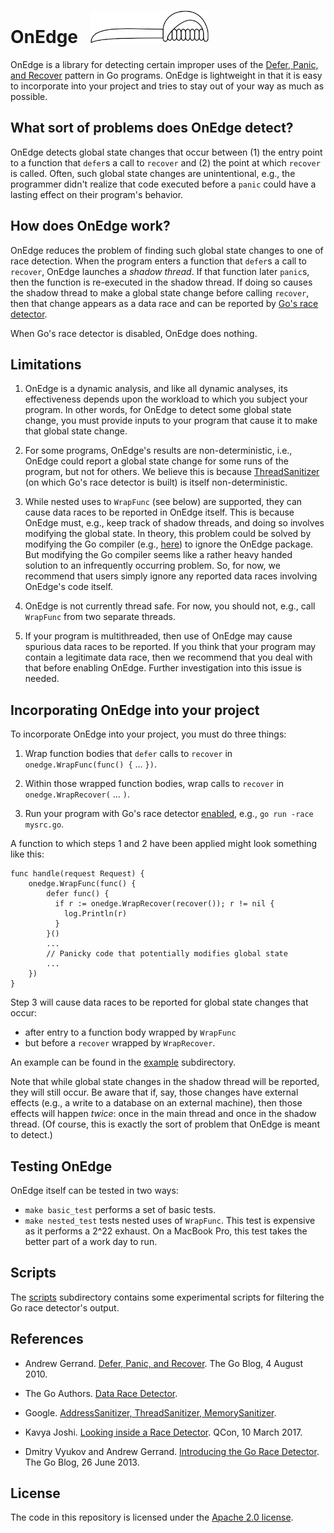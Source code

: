 # OnEdge &nbsp; <img src="logo/onedge.png" width="189" height="52" />

OnEdge is a library for detecting certain improper uses of the
[Defer, Panic, and Recover](https://blog.golang.org/defer-panic-and-recover) pattern in Go programs.
OnEdge is lightweight in that it is easy to incorporate into your project and tries to stay out of your
way as much as possible.

## What sort of problems does OnEdge detect?

OnEdge detects global state changes that occur between (1) the entry point to a function that `defer`s a
call to `recover` and (2) the point at which `recover` is called.  Often, such global state changes are
unintentional, e.g., the programmer didn't realize that code executed before a `panic` could have a
lasting effect on their program's behavior.

## How does OnEdge work?

OnEdge reduces the problem of finding such global state changes to one of race detection.  When the
program enters a function that `defer`s a call to `recover`, OnEdge launches a _shadow thread_.  If that
function later `panic`s, then the function is re-executed in the shadow thread.  If doing so causes the
shadow thread to make a global state change before calling `recover`, then that change appears as a data
race and can be reported by [Go's race detector](https://golang.org/doc/articles/race_detector.html).

When Go's race detector is disabled, OnEdge does nothing.

## Limitations

1. OnEdge is a dynamic analysis, and like all dynamic analyses, its effectiveness depends upon the
workload to which you subject your program.  In other words, for OnEdge to detect some global state
change, you must provide inputs to your program that cause it to make that global state change.

2. For some programs, OnEdge's results are non-deterministic, i.e., OnEdge could report a global state
change for some runs of the program, but not for others.  We believe this is because
[ThreadSanitizer](https://github.com/google/sanitizers) (on which Go's race detector is built) is itself
non-deterministic.

3. While nested uses to `WrapFunc` (see below) are supported, they can cause data races to be reported
in OnEdge itself.  This is because OnEdge must, e.g., keep track of shadow threads, and doing so
involves modifying the global state.  In theory, this problem could be solved by modifying the Go
compiler (e.g.,
[here](https://github.com/golang/go/blob/master/src/cmd/compile/internal/gc/racewalk.go)) to ignore the
OnEdge package.  But modifying the Go compiler seems like a rather heavy handed solution to an
infrequently occurring problem.  So, for now, we recommend that users simply ignore any reported data
races involving OnEdge's code itself.

4. OnEdge is not currently thread safe.  For now, you should not, e.g., call `WrapFunc` from two
separate threads.

5. If your program is multithreaded, then use of OnEdge may cause spurious data races to be reported.
If you think that your program may contain a legitimate data race, then we recommend that you deal with
that before enabling OnEdge.  Further investigation into this issue is needed.

## Incorporating OnEdge into your project

To incorporate OnEdge into your project, you must do three things:

1. Wrap function bodies that `defer` calls to `recover` in `onedge.WrapFunc(func() {` ... `})`.

2. Within those wrapped function bodies, wrap calls to `recover` in `onedge.WrapRecover(` ... `)`.

3. Run your program with Go's race detector
[enabled](https://golang.org/doc/articles/race_detector.html#Usage), e.g., `go run -race mysrc.go`.

A function to which steps 1 and 2 have been applied might look something like this:
```
func handle(request Request) {
    onedge.WrapFunc(func() {
        defer func() {
          if r := onedge.WrapRecover(recover()); r != nil {
            log.Println(r)
          }
        }()
        ...
        // Panicky code that potentially modifies global state
        ...
    })
}
```

Step 3 will cause data races to be reported for global state changes that occur:
* after entry to a function body wrapped by `WrapFunc`
* but before a `recover` wrapped by `WrapRecover`.

An example can be found in the [example](example) subdirectory.

Note that while global state changes in the shadow thread will be reported, they will still occur.  Be
aware that if, say, those changes have external effects (e.g., a write to a database on an external
machine), then those effects will happen _twice_: once in the main thread and once in the shadow thread.
(Of course, this is exactly the sort of problem that OnEdge is meant to detect.)

## Testing OnEdge

OnEdge itself can be tested in two ways:
* `make basic_test` performs a set of basic tests.
* `make nested_test` tests nested uses of `WrapFunc`.  This test is expensive as it performs a 2^22
exhaust.  On a MacBook Pro, this test takes the better part of a work day to run.

## Scripts

The [scripts](scripts) subdirectory contains some experimental scripts for filtering the Go race
detector's output.

## References

* Andrew Gerrand. [Defer, Panic, and Recover](https://blog.golang.org/defer-panic-and-recover). The Go Blog, 4 August 2010.

* The Go Authors. [Data Race Detector](https://golang.org/doc/articles/race_detector.html).

* Google. [AddressSanitizer, ThreadSanitizer, MemorySanitizer](https://github.com/google/sanitizers).

* Kavya Joshi. [Looking inside a Race Detector](https://www.infoq.com/presentations/go-race-detector). QCon, 10 March 2017.

* Dmitry Vyukov and Andrew Gerrand. [Introducing the Go Race Detector](https://blog.golang.org/race-detector). The Go Blog, 26 June 2013.

## License

The code in this repository is licensed under the [Apache 2.0 license](LICENSE).

